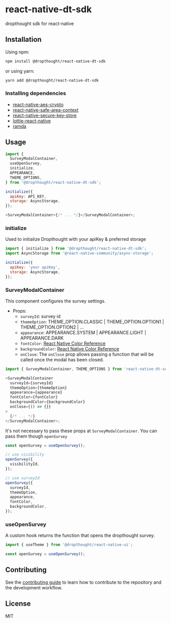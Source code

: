 # react-native-dt-sdk

dropthought sdk for react-native

## Installation

Using npm:

```sh
npm install @dropthought/react-native-dt-sdk
```

or using yarn:

```sh
yarn add @dropthought/react-native-dt-sdk
```

### Installing dependencies

- [react-native-aes-crypto](https://www.npmjs.com/package/react-native-aes-crypto)
- [react-native-safe-area-context](https://github.com/th3rdwave/react-native-safe-area-context#getting-started)
- [react-native-secure-key-store](https://www.npmjs.com/package/react-native-secure-key-store)
- [lottie-react-native](https://github.com/lottie-react-native/lottie-react-native)
- [ramda](https://github.com/ramda/ramda)

## Usage

```js
import {
  SurveyModalContainer,
  useOpenSurvey,
  initialize,
  APPEARANCE,
  THEME_OPTIONS,
} from '@dropthought/react-native-dt-sdk';

initialize({
  apiKey: API_KEY,
  storage: AsyncStorage,
});

<SurveyModalContainer>{/* ... */}</SurveyModalContainer>;
```

### initialize

Used to initialize Dropthought with your apiKey & preferred storage

```js
import { initialize } from '@dropthought/react-native-dt-sdk';
import AsyncStorage from '@react-native-community/async-storage';

initialize({
  apiKey: 'your apiKey',
  storage: AsyncStorage,
});
```

### SurveyModalContainer

This component configures the survey settings.

- Props:
  - `surveyId`: survey id
  - `themeOption`: THEME_OPTION.CLASSIC | THEME_OPTION.OPTION1 | THEME_OPTION.OPTION2 | ...
  - `appearance`: APPEARANCE.SYSTEM | APPEARANCE.LIGHT | APPEARANCE.DARK
  - `fontColor`: [React Native Color Reference](https://reactnative.dev/docs/colors)
  - `backgroundColor`: [React Native Color Reference](https://reactnative.dev/docs/colors)
  - `onClose`: The `onClose` prop allows passing a function that will be called once the modal has been closed.

```js
import { SurveyModalContainer, THEME_OPTIONS } from 'react-native-dt-sdk';

<SurveyModalContainer
  surveyId={surveyId}
  themeOption={themeOption}
  appearance={appearance}
  fontColor={fontColor}
  backgroundColor={backgroundColor}
  onClose={() => {}}
>
  {/* ... */}
</SurveyModalContainer>;
```

It's not necessary to pass these props at `SurveyModalContainer`. You can pass them though `openSurvey`

```js
const openSurvey = useOpenSurvey();

// use visibility
openSurvey({
  visibilityId,
});

// use surveyId
openSurvey({
  surveyId,
  themeOption,
  appearance,
  fontColor,
  backgroundColor,
});
```

### useOpenSurvey

A custom hook returns the function that opens the dropthought survey.

```js
import { useTheme } from '@dropthought/react-native-ui';

const openSurvey = useOpenSurvey();
```

## Contributing

See the [contributing guide](CONTRIBUTING.md) to learn how to contribute to the repository and the development workflow.

## License

MIT
